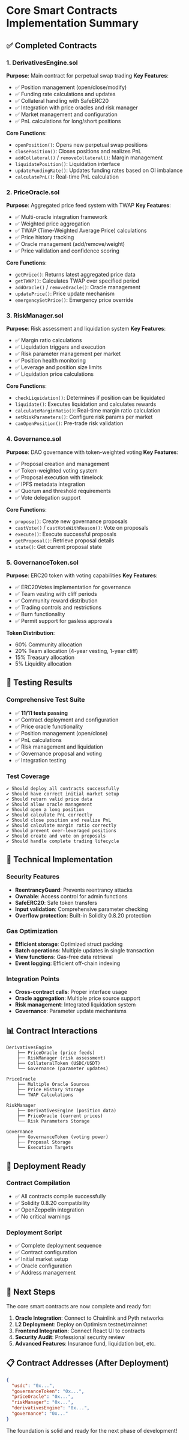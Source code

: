 # Core Smart Contracts Implementation Summary

## ✅ Completed Contracts

### 1. DerivativesEngine.sol
**Purpose**: Main contract for perpetual swap trading
**Key Features**:
- ✅ Position management (open/close/modify)
- ✅ Funding rate calculations and updates
- ✅ Collateral handling with SafeERC20
- ✅ Integration with price oracles and risk manager
- ✅ Market management and configuration
- ✅ PnL calculations for long/short positions

**Core Functions**:
- `openPosition()`: Opens new perpetual swap positions
- `closePosition()`: Closes positions and realizes PnL
- `addCollateral()` / `removeCollateral()`: Margin management
- `liquidatePosition()`: Liquidation interface
- `updateFundingRate()`: Updates funding rates based on OI imbalance
- `calculatePnL()`: Real-time PnL calculation

### 2. PriceOracle.sol
**Purpose**: Aggregated price feed system with TWAP
**Key Features**:
- ✅ Multi-oracle integration framework
- ✅ Weighted price aggregation
- ✅ TWAP (Time-Weighted Average Price) calculations
- ✅ Price history tracking
- ✅ Oracle management (add/remove/weight)
- ✅ Price validation and confidence scoring

**Core Functions**:
- `getPrice()`: Returns latest aggregated price data
- `getTWAP()`: Calculates TWAP over specified period
- `addOracle()` / `removeOracle()`: Oracle management
- `updatePrice()`: Price update mechanism
- `emergencySetPrice()`: Emergency price override

### 3. RiskManager.sol
**Purpose**: Risk assessment and liquidation system
**Key Features**:
- ✅ Margin ratio calculations
- ✅ Liquidation triggers and execution
- ✅ Risk parameter management per market
- ✅ Position health monitoring
- ✅ Leverage and position size limits
- ✅ Liquidation price calculations

**Core Functions**:
- `checkLiquidation()`: Determines if position can be liquidated
- `liquidate()`: Executes liquidation and calculates rewards
- `calculateMarginRatio()`: Real-time margin ratio calculation
- `setRiskParameters()`: Configure risk params per market
- `canOpenPosition()`: Pre-trade risk validation

### 4. Governance.sol
**Purpose**: DAO governance with token-weighted voting
**Key Features**:
- ✅ Proposal creation and management
- ✅ Token-weighted voting system
- ✅ Proposal execution with timelock
- ✅ IPFS metadata integration
- ✅ Quorum and threshold requirements
- ✅ Vote delegation support

**Core Functions**:
- `propose()`: Create new governance proposals
- `castVote()` / `castVoteWithReason()`: Vote on proposals
- `execute()`: Execute successful proposals
- `getProposal()`: Retrieve proposal details
- `state()`: Get current proposal state

### 5. GovernanceToken.sol
**Purpose**: ERC20 token with voting capabilities
**Key Features**:
- ✅ ERC20Votes implementation for governance
- ✅ Team vesting with cliff periods
- ✅ Community reward distribution
- ✅ Trading controls and restrictions
- ✅ Burn functionality
- ✅ Permit support for gasless approvals

**Token Distribution**:
- 60% Community allocation
- 20% Team allocation (4-year vesting, 1-year cliff)
- 15% Treasury allocation
- 5% Liquidity allocation

## 🧪 Testing Results

### Comprehensive Test Suite
- ✅ **11/11 tests passing**
- ✅ Contract deployment and configuration
- ✅ Price oracle functionality
- ✅ Position management (open/close)
- ✅ PnL calculations
- ✅ Risk management and liquidation
- ✅ Governance proposal and voting
- ✅ Integration testing

### Test Coverage
```
✔ Should deploy all contracts successfully
✔ Should have correct initial market setup
✔ Should return valid price data
✔ Should allow oracle management
✔ Should open a long position
✔ Should calculate PnL correctly
✔ Should close position and realize PnL
✔ Should calculate margin ratio correctly
✔ Should prevent over-leveraged positions
✔ Should create and vote on proposals
✔ Should handle complete trading lifecycle
```

## 🔧 Technical Implementation

### Security Features
- **ReentrancyGuard**: Prevents reentrancy attacks
- **Ownable**: Access control for admin functions
- **SafeERC20**: Safe token transfers
- **Input validation**: Comprehensive parameter checking
- **Overflow protection**: Built-in Solidity 0.8.20 protection

### Gas Optimization
- **Efficient storage**: Optimized struct packing
- **Batch operations**: Multiple updates in single transaction
- **View functions**: Gas-free data retrieval
- **Event logging**: Efficient off-chain indexing

### Integration Points
- **Cross-contract calls**: Proper interface usage
- **Oracle aggregation**: Multiple price source support
- **Risk management**: Integrated liquidation system
- **Governance**: Parameter update mechanisms

## 📊 Contract Interactions

```
DerivativesEngine
    ├── PriceOracle (price feeds)
    ├── RiskManager (risk assessment)
    ├── CollateralToken (USDC/USDT)
    └── Governance (parameter updates)

PriceOracle
    ├── Multiple Oracle Sources
    ├── Price History Storage
    └── TWAP Calculations

RiskManager
    ├── DerivativesEngine (position data)
    ├── PriceOracle (current prices)
    └── Risk Parameters Storage

Governance
    ├── GovernanceToken (voting power)
    ├── Proposal Storage
    └── Execution Targets
```

## 🚀 Deployment Ready

### Contract Compilation
- ✅ All contracts compile successfully
- ✅ Solidity 0.8.20 compatibility
- ✅ OpenZeppelin integration
- ✅ No critical warnings

### Deployment Script
- ✅ Complete deployment sequence
- ✅ Contract configuration
- ✅ Initial market setup
- ✅ Oracle configuration
- ✅ Address management

## 🔄 Next Steps

The core smart contracts are now complete and ready for:

1. **Oracle Integration**: Connect to Chainlink and Pyth networks
2. **L2 Deployment**: Deploy on Optimism testnet/mainnet
3. **Frontend Integration**: Connect React UI to contracts
4. **Security Audit**: Professional security review
5. **Advanced Features**: Insurance fund, liquidation bot, etc.

## 📋 Contract Addresses (After Deployment)

```json
{
  "usdc": "0x...",
  "governanceToken": "0x...",
  "priceOracle": "0x...",
  "riskManager": "0x...",
  "derivativesEngine": "0x...",
  "governance": "0x..."
}
```

The foundation is solid and ready for the next phase of development!
